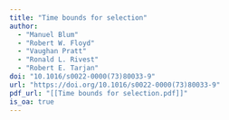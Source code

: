 ```yaml
---
title: "Time bounds for selection"
author:
  - "Manuel Blum"
  - "Robert W. Floyd"
  - "Vaughan Pratt"
  - "Ronald L. Rivest"
  - "Robert E. Tarjan"
doi: "10.1016/s0022-0000(73)80033-9"
url: "https://doi.org/10.1016/s0022-0000(73)80033-9"
pdf_url: "[[Time bounds for selection.pdf]]"
is_oa: true
---
```

